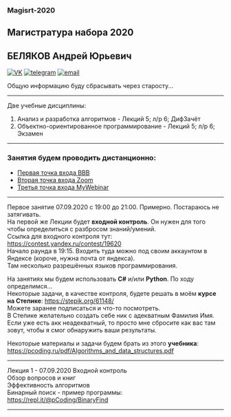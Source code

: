 ### Magisrt-2020

## Магистратура набора 2020
## БЕЛЯКОВ Андрей Юрьевич

[![VK](https://pcoding.ru/ico/vk.png)](https://vk.com/permCube)
[![telegram](https://pcoding.ru/ico/telegram.png)](https://t.me/AndreyPerm)
[![email](https://pcoding.ru/ico/email.png)](mailto:tt@59.ru)
  
Общую информацию буду сбрасывать через старосту...

--- 
Две учебные дисциплины:
1) Анализ и разработка алгоритмов - Лекций 5; л/р 6; ДифЗачёт
2) Объектно-ориентированное программирование - Лекций 5; л/р 6; Экзамен
---

### Занятия будем проводить дистанционно:
* [Первая точка входа BBB](https://bbb.psaa.ru/b/and-jtj-y2r)
* [Вторая точка входа Zoom](https://us04web.zoom.us/j/6931731236?pwd=T1lNamFoMjJtMHlSbWVKZHF2d3Qwdz09)
* [Третья точка входа MyWebinar](https://go.mywebinar.com/npkg-qmfz-cgsl-cdtw)

---

Первое занятие 07.09.2020 с 19:00 до 21:00. Примерно. Постараюсь не затягивать.  
На первой же Лекции будет **входной контроль**. Он нужен для того чтобы определиться с разбросом знаний/умений.  
Ссылка для входного контроля тут: https://contest.yandex.ru/contest/19620  
Начало раунда в 19:15.
Входить туда можно под своим аккаунтом в Яндексе (короче, нужна почта от яндекса).  
Там несколько разрешённых языков программирования.  

На занятиях мы будем использовать **C#** и/или **Python**. По ходу определимся...  
Некоторые задачи, в качестве контроля, будете решать в моём **курсе на Степике**: https://stepik.org/61148/  
Можете заранее подписаться и что-то посмотреть.  
В Степике желательно создать себе ник с адекватным Фамилия Имя. Если уже есть акк неадекватный, то просто мне сбросите как вас там зовут, чтобы я смог обнаружить ваши результаты.  

Некоторые материалы и задачи будем брать из этого **учебника**: https://pcoding.ru/pdf/Algorithms_and_data_structures.pdf

---

Лекция 1 - 07.09.2020
Входной контроль  
Обзор вопросов и книг  
Эффективность алгоритмов  
Бинарный поиск - пример программы: https://repl.it/@pCoding/BinaryFind  

---  

